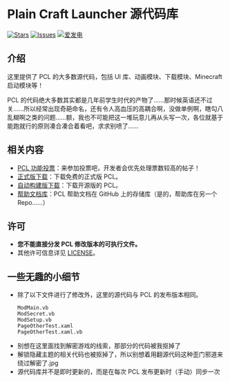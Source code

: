 # Plain Craft Launcher 源代码库

[![Stars](https://img.shields.io/github/stars/Hex-Dragon/PCL2?style=flat&logo=data:image/svg%2bxml;base64,PHN2ZyB4bWxucz0iaHR0cDovL3d3dy53My5vcmcvMjAwMC9zdmciIHZlcnNpb249IjEiIHdpZHRoPSIxNiIgaGVpZ2h0PSIxNiI+PHBhdGggZD0iTTggLjI1YS43NS43NSAwIDAgMSAuNjczLjQxOGwxLjg4MiAzLjgxNSA0LjIxLjYxMmEuNzUuNzUgMCAwIDEgLjQxNiAxLjI3OWwtMy4wNDYgMi45Ny43MTkgNC4xOTJhLjc1MS43NTEgMCAwIDEtMS4wODguNzkxTDggMTIuMzQ3bC0zLjc2NiAxLjk4YS43NS43NSAwIDAgMS0xLjA4OC0uNzlsLjcyLTQuMTk0TC44MTggNi4zNzRhLjc1Ljc1IDAgMCAxIC40MTYtMS4yOGw0LjIxLS42MTFMNy4zMjcuNjY4QS43NS43NSAwIDAgMSA4IC4yNVoiIGZpbGw9IiNlYWM1NGYiLz48L3N2Zz4=&logoSize=auto&label=Stars&labelColor=666666&color=eac54f)](https://github.com/Hex-Dragon/PCL2/)
[![Issues](https://img.shields.io/github/issues/Hex-Dragon/PCL2?style=flat&label=Issues&labelColor=666666&color=1a7f37)](https://github.com/Hex-Dragon/PCL2/issues)
[![爱发电](https://img.shields.io/badge/赞助-%E7%88%B1%E5%8F%91%E7%94%B5-946ce6?style=flat&labelColor=666666&logoSize=auto)](https://afdian.net/@LTCat)

## 介绍

这里提供了 PCL 的大多数源代码，包括 UI 库、动画模块、下载模块、Minecraft 启动模块等！

PCL 的代码绝大多数其实都是几年前学生时代的产物了……那时候英语还不过关……所以经常出现奇葩命名，还有令人高血压的高耦合啊，没做单例啊，瞎勾八乱糊啊之类的问题……额，我也不可能把这一堆玩意儿再从头写一次，各位就基于能跑就行的原则凑合凑合着看吧，求求别喷了……

## 相关内容
- [PCL 功能投票](https://github.com/Hex-Dragon/PCL2/discussions/2)：来参加投票吧，开发者会优先处理票数较高的帖子！
- [正式版下载](https://afdian.net/p/0164034c016c11ebafcb52540025c377)：下载免费的正式版 PCL。
- [自动构建版下载](https://github.com/Hex-Dragon/PCL2/actions?query=event%3Apush)：下载开源版的 PCL。
- [帮助文档库](https://github.com/LTCatt/PCL2Help)：PCL 帮助文档在 GitHub 上的存储库（是的，帮助库在另一个 Repo……）

## 许可
- **您不能直接分发 PCL 修改版本的可执行文件。**
- 其他许可信息详见 [LICENSE](https://github.com/Silverteal/PCL2/blob/main/LICENCE)。

## 一些无趣的小细节
- 除了以下文件进行了修改外，这里的源代码与 PCL 的发布版本相同。
  ```
  ModMain.vb
  ModSecret.vb
  ModSetup.vb
  PageOtherTest.xaml
  PageOtherTest.xaml.vb
  ```
- 别想在这里面找到解密游戏的线索，那部分的代码被我抠掉了
- 解锁隐藏主题的相关代码也被抠掉了，所以别想着用翻源代码这种歪门邪道来绕过解密了.jpg
- 源代码库并不是即时更新的，而是在每次 PCL 发布更新时（手动）同步一次
